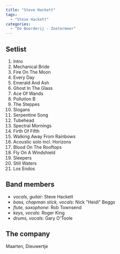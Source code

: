 ```yaml
---
title: "Steve Hackett"
tags:
  - "Steve Hackett"
categories:
  - "De Boerderij - Zoetermeer"
---
```

Setlist
-------
1. Intro
1. Mechanical Bride
1. Fire On The Moon
1. Every Day
1. Emerald And Ash
1. Ghost In The Glass
1. Ace Of Wands
1. Pollution B
1. The Steppes
1. Slogans
1. Serpentine Song
1. Tubehead
1. Spectral Mornings
1. Firth Of Fifth
1. Walking Away From Rainbows
1. Acoustic solo incl. Horizons
1. Blood On The Rooftops
1. Fly On A Windshield
1. Sleepers
1. Still Waters
1. Los Endos

Band members
------------
* _vocals, guitar_: Steve Hackett
* _bass, chapman stick, vocals_: Nick "Heidi" Beggs
* _flute, saxophone_: Rob Townsend
* _keys, vocals_: Roger King
* _drums, vocals_: Gary O'Toole

The company
-----------
Maarten, Dieuwertje
